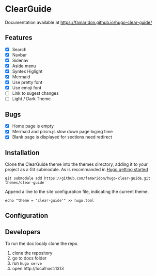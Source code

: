 # ClearGuide
Documentation available at https://famaridon.github.io/hugo-clear-guide/
## Features

* [x] Search
* [x] Navbar
* [x] Sidenav
* [x] Aside menu
* [x] Syntex Higlight
* [x] Mermaid
* [x] Use pretty font
* [x] Use emoji font
* [ ] Link to sugest changes
* [ ] Light / Dark Theme
  
## Bugs

* [x] Home page is empty
* [x] Mermaid and prism.js slow down page loging time
* [x] Blank page is displayed for sections need redirect

## Installation
Clone the ClearGuide theme into the themes directory, adding it to your project as a Git submodule. As is recommanded in [Hugo getting started](https://gohugo.io/getting-started/quick-start/)

```
git submodule add https://github.com/famaridon/hugo-clear-guide.git themes/clear-guide`
```

Append a line to the site configuration file, indicating the current theme.

```
echo "theme = 'clear-guide'" >> hugo.toml
```

## Configuration

## Developers

To run the doc localy clone the repo.

1. clone the repository
2. go to docs folder
3. run ```hugo serve```
4. open http://localhost:1313
